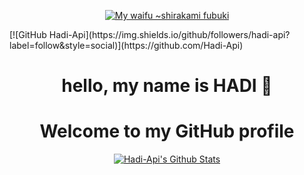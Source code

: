 <p align="center">
<a href="https://hadi-api.herokuapp.com">
	<img src="https://i.pinimg.com/originals/6c/b2/27/6cb227b9d016245847b262d067f3141c.jpg" alt="My waifu ~shirakami fubuki" />
</a>
</p>
[![GitHub Hadi-Api](https://img.shields.io/github/followers/hadi-api?label=follow&style=social)](https://github.com/Hadi-Api)
<h1 align="center">hello, my name is HADI 👋</h1>

<h1 align="center">
	Welcome to my GitHub profile
</h1>

<p align="center">
  <a href="https://github.com/hadi-api"><img src="https://github-readme-stats.vercel.app/api?username=hadi-api&hide_border=true&show_icons=true" alt="Hadi-Api's Github Stats"></a>
</p>

